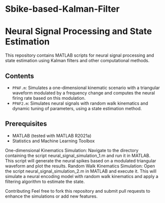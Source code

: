 # Sbike-based-Kalman-Filter
# Neural Signal Processing and State Estimation

This repository contains MATLAB scripts for neural signal processing and state estimation using Kalman filters and other computational methods.

## Contents
- `PPAF.m`: Simulates a one-dimensional kinematic scenario with a triangular waveform modulated by a frequency change and computes the neural firing rate based on this modulation.
- `PPAF2.m`: Simulates neural signals with random walk kinematics and dynamic tuning of parameters, using a state estimation method.

## Prerequisites
- MATLAB (tested with MATLAB R2021a)
- Statistics and Machine Learning Toolbox

One-dimensional Kinematics Simulation: Navigate to the directory containing the script neural_signal_simulation_1.m and run it in MATLAB. This script will generate the neural spikes based on a modulated triangular waveform and plot the results.
Random Walk Kinematics Simulation: Open the script neural_signal_simulation_2.m in MATLAB and execute it. This will simulate a neural encoding model with random walk kinematics and apply a filtering algorithm to estimate the state.

Contributing
Feel free to fork this repository and submit pull requests to enhance the simulations or add new features.

